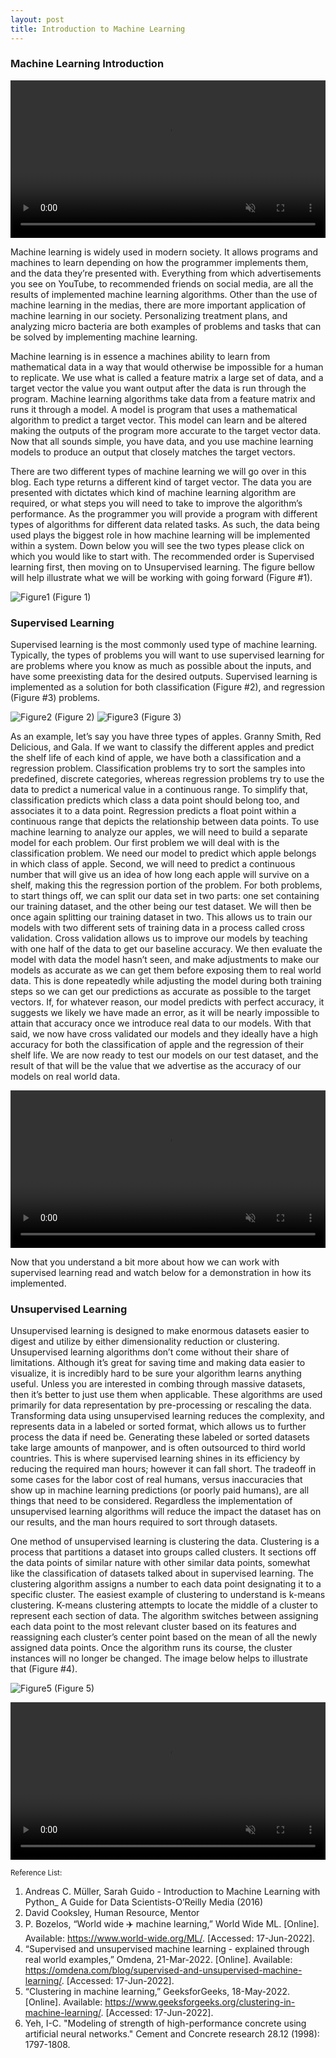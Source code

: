 ```yaml
---
layout: post
title: Introduction to Machine Learning
---
```

### Machine Learning Introduction

<video src="https://user-images.githubusercontent.com/90798172/174352084-b0aebb3d-9935-4d29-8fc7-3d7c439012fb.mp4" data-canonical-src="https://user-images.githubusercontent.com/90798172/174352084-b0aebb3d-9935-4d29-8fc7-3d7c439012fb.mp4" controls="controls" muted="muted"  style="width: 100%; height: auto;">

  </video>

Machine learning is widely used in modern society. It allows programs and machines to learn depending on how the programmer implements them, and the data they’re presented with.  Everything from which advertisements you see on YouTube, to recommended friends on social media, are all the results of implemented machine learning algorithms. Other than the use of machine learning in the medias, there are more important application of machine learning in our society. Personalizing treatment plans, and analyzing micro bacteria are both examples of problems and tasks that can be solved by implementing machine learning.

Machine learning is in essence a machines ability to learn from mathematical data in a way that would otherwise be impossible for a human to replicate. We use what is called a feature matrix a large set of data, and a target vector the value you want output after the data is run through the program. Machine learning algorithms take data from a feature matrix and runs it through a model. A model is program that uses a mathematical algorithm to predict a target vector. This model can learn and be altered making the outputs of the program more accurate to the target vector data.  Now that all sounds simple, you have data, and you use machine learning models to produce an output that closely matches the target vectors. 

There are two different types of machine learning we will go over in this blog. Each type returns a different kind of target vector. The data you are presented with dictates which kind of machine learning algorithm are required, or what steps you will need to take to improve the algorithm’s performance. As the programmer you will provide a program with different types of algorithms for different data related tasks. As such, the data being used plays the biggest role in how machine learning will be implemented within a system. Down below you will see the two types please click on which you would like to start with. The recommended order is Supervised learning first, then moving on to Unsupervised learning. The figure bellow will help illustrate what we will be working with going forward (Figure #1).



![Figure1]({{site.url}}/assets/images/pic-1-for-blog.png)
(Figure 1)

### Supervised Learning

Supervised learning is the most commonly used type of machine learning. Typically, the types of problems you will want to use supervised learning for are problems where you know as much as possible about the inputs, and have some preexisting data for the desired outputs.  Supervised learning is implemented as a solution for both classification (Figure #2), and regression (Figure #3) problems. 


![Figure2]({{site.url}}/assets/images/pic-3-for-blog.png)
(Figure 2)
 ![Figure3]({{site.url}}/assets/images/pic-2-for-blog.png)
 (Figure 3)



As an example, let’s say you have three types of apples. Granny Smith, Red Delicious, and Gala. If we want to classify the different apples and predict the shelf life of each kind of apple, we have both a classification and a regression problem. Classification problems try to sort the samples into predefined, discrete categories, whereas regression problems try to use the data to predict a numerical value in a continuous range. To simplify that, classification predicts which class a data point should belong too, and associates it to a data point. Regression predicts a float point within a continuous range that depicts the relationship between data points. To use machine learning to analyze our apples, we will need to build a separate model for each problem. Our first problem we will deal with is the classification problem. We need our model to predict which apple belongs in which class of apple. Second, we will need to predict a continuous number that will give us an idea of how long each apple will survive on a shelf, making this the regression portion of the problem. For both problems, to start things off, we can split our data set in two parts: one set containing our training dataset, and the other being our test dataset. We will then be once again splitting our training dataset in two. This allows us to train our models with two different sets of training data in a process called cross validation. Cross validation allows us to improve our models by teaching with one half of the data to get our baseline accuracy. We then  evaluate the model with data the model hasn’t seen, and make adjustments to make our models as accurate as we can get them before exposing them to real world data. This is done repeatedly while adjusting the model during both training steps so we can get our predictions as accurate as possible to the target vectors. If, for whatever reason, our model  predicts with perfect accuracy, it suggests we likely we have made an error, as it will be nearly impossible to attain that accuracy once we introduce real data to our models. With that said, we now have cross validated our models and they ideally have a high accuracy for both the classification of apple and the regression of their shelf life. We are now ready to test our models on our test dataset, and the result of that will be the value that we advertise as the accuracy of our models on real world data.

<video src="https://user-images.githubusercontent.com/90798172/174354625-bf5d2972-e827-431a-a063-7ed11c51f2ab.mp4" data-canonical-src="https://user-images.githubusercontent.com/90798172/174354625-bf5d2972-e827-431a-a063-7ed11c51f2ab.mp4" controls="controls" muted="muted"  style="width: 100%; height: auto;">

  </video>


Now that you understand a bit more about how we can work with supervised learning read and watch below for a demonstration in how its implemented.


### Unsupervised Learning


Unsupervised learning is designed to make enormous datasets easier to digest and utilize by either dimensionality reduction or clustering. Unsupervised learning algorithms don’t come without their share of limitations. Although it’s great for saving time and making data easier to visualize, it is incredibly hard to be sure your algorithm learns anything useful. Unless you are interested in combing through massive datasets, then it’s better to just use them when applicable. These algorithms are used primarily for data representation by pre-processing or rescaling the data. Transforming data using unsupervised learning reduces the complexity, and represents data in a labeled or sorted format, which allows us to further process the data if need be. Generating these labeled or sorted datasets take large amounts of manpower, and is often outsourced to third world countries. This is where supervised learning shines in its efficiency by reducing the required man hours; however it can fall short. The tradeoff in some cases for the labor cost of real humans, versus inaccuracies that show up in machine learning predictions (or poorly paid humans), are all things that need to be considered. Regardless the implementation of unsupervised learning algorithms will reduce the impact the dataset has on our results, and the man hours required to sort through datasets.


One method of unsupervised learning is clustering the data. Clustering is a process that partitions a dataset into groups called clusters. It sections off the data points of similar nature with other similar data points, somewhat like the classification of datasets talked about in supervised learning. The clustering algorithm assigns a number to each data point designating it to a specific cluster. The easiest example of clustering to understand is k-means clustering. K-means clustering attempts to locate the middle of a cluster to represent each section of data. The algorithm switches between assigning each data point to the most relevant cluster based on its features and reassigning each cluster’s center point based on the mean of all the newly assigned data points. Once the algorithm runs its course, the cluster instances will no longer be changed. The image below helps to illustrate that (Figure #4).



![Figure5]({{site.url}}/assets/images/pic-5-for-blog.png)
(Figure 5)

<video src="https://user-images.githubusercontent.com/90798172/174352716-1d82d5e4-ed3d-4033-b0de-105afb0426d7.mp4" data-canonical-src="https://user-images.githubusercontent.com/90798172/174352716-1d82d5e4-ed3d-4033-b0de-105afb0426d7.mp4" controls="controls" muted="muted" style="width: 100%; height: auto;">

  </video>








<sub>Reference List:

1. Andreas C. Müller, Sarah Guido - Introduction to Machine Learning with Python_ A Guide for Data Scientists-O’Reilly Media (2016)
2. David Cooksley, Human Resource, Mentor
3. P. Bozelos, “World wide ✈️ machine learning,” World Wide ML. [Online]. Available: https://www.world-wide.org/ML/. [Accessed: 17-Jun-2022]. 
4. “Supervised and unsupervised machine learning - explained through real world examples,” Omdena, 21-Mar-2022. [Online]. Available: https://omdena.com/blog/supervised-and-unsupervised-machine-learning/. [Accessed: 17-Jun-2022]. 
5. “Clustering in machine learning,” GeeksforGeeks, 18-May-2022. [Online]. Available: https://www.geeksforgeeks.org/clustering-in-machine-learning/. [Accessed: 17-Jun-2022].  
6. Yeh, I-C. "Modeling of strength of high-performance concrete using artificial neural networks." Cement and Concrete research 28.12 (1998): 1797-1808.
</sub>

